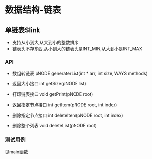 # 数据结构-链表
## 单链表Slink
- 支持从小到大,从大到小的整数排序
- 链表头不存东西,从小到大的链表头是INT_MIN,从大到小是INT_MAX
### API
- 数组转链表
pNODE generaterList(int * arr, int size, WAYS methods)

- 返回大小接口
int getSize(pNODE list)

- 打印链表接口
void getPrint(pNODE root)

- 返回指定节点接口
int getItem(pNODE root, int index)

- 删除指定节点接口
int deleteItem(pNODE root, int index)

- 删除整个列表
void deleteList(pNODE root)

### 测试用例
见main函数